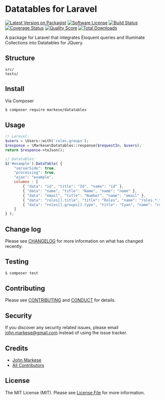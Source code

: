 # Datatables for Laravel

[![Latest Version on Packagist][ico-version]][link-packagist]
[![Software License][ico-license]](LICENSE.md)
[![Build Status][ico-travis]][link-travis]
[![Coverage Status][ico-scrutinizer]][link-scrutinizer]
[![Quality Score][ico-code-quality]][link-code-quality]
[![Total Downloads][ico-downloads]][link-downloads]

A package for Laravel that integrates Eloquent queries and Illuminate Collections into Datatables for JQuery.

## Structure

```
src/
tests/
```


## Install

Via Composer

``` bash
$ composer require markese/datatables
```

## Usage

``` php
// Laravel:
$users = \Users::with('roles.groups');
$response = \Markese\Datatables::response($requestIn, $users);
return $response->toJson();

```
``` js
// Datatables:
$('#example').DataTable( {
    "serverSide": true,
    "processing": true,
    "ajax": "example",
    columns : [
        { "data": "id", "title": "Id", "name": "id" },
        { "data": "name", "title": "Name", "name": "name" },
        { "data": "email", "title": "Number", "name": "email" },
        { "data": "roles[].title", "title": "Roles", "name": "roles.*.title" },
        { "data": "roles[].groups[].type", "title": "Cyan", "name": "roles.*.groups.*.type" }
    ]
} );
```

## Change log

Please see [CHANGELOG](CHANGELOG.md) for more information on what has changed recently.

## Testing

``` bash
$ composer test
```

## Contributing

Please see [CONTRIBUTING](CONTRIBUTING.md) and [CONDUCT](CONDUCT.md) for details.

## Security

If you discover any security related issues, please email john.markese@gmail.com instead of using the issue tracker.

## Credits

- [John Markese][link-author]
- [All Contributors][link-contributors]

## License

The MIT License (MIT). Please see [License File](LICENSE.md) for more information.

[ico-version]: https://img.shields.io/packagist/v/jmarkese/datatables.svg?style=flat-square
[ico-license]: https://img.shields.io/badge/license-MIT-brightgreen.svg?style=flat-square
[ico-travis]: https://img.shields.io/travis/jmarkese/datatables/master.svg?style=flat-square
[ico-scrutinizer]: https://img.shields.io/scrutinizer/coverage/g/jmarkese/datatables.svg?style=flat-square
[ico-code-quality]: https://img.shields.io/scrutinizer/g/jmarkese/datatables.svg?style=flat-square
[ico-downloads]: https://img.shields.io/packagist/dt/jmarkese/datatables.svg?style=flat-square

[link-packagist]: https://packagist.org/packages/jmarkese/datatables
[link-travis]: https://travis-ci.org/jmarkese/datatables
[link-scrutinizer]: https://scrutinizer-ci.com/g/jmarkese/datatables/code-structure
[link-code-quality]: https://scrutinizer-ci.com/g/jmarkese/datatables
[link-downloads]: https://packagist.org/packages/jmarkese/datatables
[link-author]: https://github.com/jmarkese
[link-contributors]: ../../contributors
